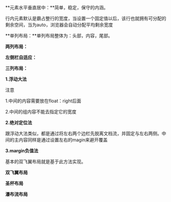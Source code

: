 **元素水平垂直居中：**简单，稳定，保守的内涵。

行内元素默认是霸占整行的宽度，当设置一个固定值以后，该行也就拥有可分配的剩余空间，当为auto，浏览器会自动分配平均剩余宽度

**单列布局：**单列布局整体为：头部，内容，尾部。

**两列布局：**

**左侧栏自适应：**

**三列布局：**

**1.浮动大法**

注意

1.中间的内容需要放在float：right后面

2.中间的组内容不能去指定它的宽度

**2.绝对定位法**

跟浮动大法类似，都是通过将左右两个边栏先脱离文档流，并固定与左右两侧。中间的主内容同样是通过设置左右的magin来避开覆盖

**3.margin负值法**



基本的双飞翼布局就是基于此方法实现。

**双飞翼布局**

**圣杯布局**

**瀑布流布局**